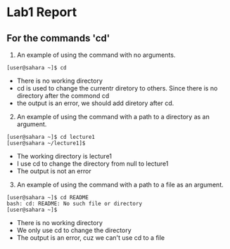 # Lab1 Report


## For the commands 'cd'
1. An example of using the command with no arguments.
```
[user@sahara ~]$ cd
```
* There is no working directory 
* cd is used to change the currentr diretory to others. Since there is no directory after the commond cd
* the output is an error, we should add diretory after cd.
2. An example of using the command with a path to a directory as an argument.
```
[user@sahara ~]$ cd lecture1
[user@sahara ~/lecture1]$
```
* The working directory is lecture1
* I use cd to change the directory from null to lecture1
* The output is not an error
3. An example of using the command with a path to a file as an argument.
```
[user@sahara ~]$ cd README
bash: cd: README: No such file or directory
[user@sahara ~]$
```
* There is no working directory
* We only use cd to change the directory
* The output is an error, cuz we can't use cd to a file
